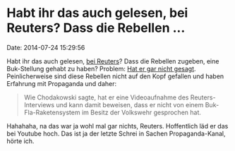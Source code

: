 Habt ihr das auch gelesen, bei Reuters? Dass die Rebellen \...
==============================================================

Date: 2014-07-24 15:29:56

Habt ihr das auch gelesen, [bei
Reuters](http://www.reuters.com/article/2014/07/23/us-ukraine-crisis-commander-exclusive-idUSKBN0FS1V920140723)?
Dass die Rebellen zugeben, eine Buk-Stellung gehabt zu haben? Problem:
[Hat er gar nicht
gesagt](http://de.ria.ru/politics/20140724/269094640.html).
Peinlicherweise sind diese Rebellen nicht auf den Kopf gefallen und
haben Erfahrung mit Propaganda und daher:

> Wie Chodakowski sagte, hat er eine Videoaufnahme des
> Reuters-Interviews und kann damit beweisen, dass er nicht von einem
> Buk-Fla-Raketensystem im Besitz der Volkswehr gesprochen hat.

Hahahaha, na das war ja wohl mal gar nichts, Reuters. Hoffentlich läd er
das bei Youtube hoch. Das ist ja der letzte Schrei in Sachen
Propaganda-Kanal, hörte ich.
